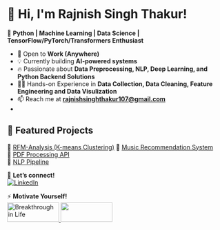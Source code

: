 # 👋 Hi, I'm Rajnish Singh Thakur!  
🚀 **Python | Machine Learning | Data Science | TensorFlow/PyTorch/Transformers Enthusiast**  

- 💼 Open to **Work (Anywhere)**
- 💡 Currently building **AI-powered systems**  
- 🔥 Passionate about **Data Preprocessing, NLP, Deep Learning, and Python Backend Solutions**
- 👷‍♂️ Hands-on Experience in **Data Collection, Data Cleaning, Feature Engineering and Data Visulization** 
- 📫 Reach me at **rajnishsinghthakur107@gmail.com**
- 

<!--🔥 GitHub Stats  
![Your GitHub Stats](https://github-readme-stats.vercel.app/api?username=RajnishProgrammer&show_icons=true&theme=radical)
-->
## 📌 Featured Projects
🔹 [RFM-Analysis (K-means Clustering)](https://github.com/RajnishProgrammer/Google-Colab/blob/main/online_retail_data_clustering(Customer_Behavior_Analysis).ipynb)  
🔹 [Music Recommendation System](https://github.com/RajnishProgrammer/Google-Colab/blob/main/Music_Recommendation_System.ipynb)  
🔹 [PDF Processing API](https://github.com/RajnishProgrammer/flask-cpc#colored-page-counter--pdf-page-counter-gui-hosting-on-railway)  
🔹 [NLP Pipeline](https://github.com/RajnishProgrammer/NLTK-Textual-Analysis)

💬 **Let’s connect!**  
[![LinkedIn](https://img.shields.io/badge/-LinkedIn-blue?style=flat&logo=linkedin)](https://linkedin.com/in/rajnishsinghthakur)

⚡ **Motivate Yourself!**                              
      <a href="[https://youtu.be/EFmxPMdBqmU?si=4npVQ-O_HP6f1t2-](https://www.freecodecamp.org/news/what-is-abstraction-in-coding/)">
          <img src="https://media.istockphoto.com/id/1440753259/photo/circular-economy-to-reduce-waste-by-reusing-repairing-recycling-products-and-materials.webp?a=1&b=1&s=612x612&w=0&k=20&c=SL1LUvBewwdXpZOInlEeTt6_q9NWGHFaUFoiBU_S6Q4=" alt='Breakthrough in Life' width="120" height="45">
      </a>
      <a href="https://youtu.be/EFmxPMdBqmU?si=4npVQ-O_HP6f1t2-">
          <img src="https://upload.wikimedia.org/wikipedia/commons/b/b8/YouTube_Logo_2017.svg" width="120" height="45">
      </a>
      
<!--
**RajnishProgrammer/RajnishProgrammer** is a ✨ _special_ ✨ repository because its `README.md` (this file) appears on your GitHub profile.

Here are some ideas to get you started:

- 🔭 I’m currently working on ...
- 🌱 I’m currently learning ...
- 👯 I’m looking to collaborate on ...
- 🤔 I’m looking for help with ...
- 💬 Ask me about ...
- 📫 How to reach me: ...
- 😄 Pronouns: ...
- ⚡ Fun fact: ...
-->
